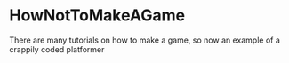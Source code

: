 # HowNotToMakeAGame
There are many tutorials on how to make a game, so now an example of a crappily coded platformer
